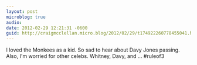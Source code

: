```yaml
---
layout: post
microblog: true
audio: 
date: 2012-02-29 12:21:31 -0600
guid: http://craigmcclellan.micro.blog/2012/02/29/t174922260778455041.html
---
```

I loved the Monkees as a kid. So sad to hear about Davy Jones passing. Also, I'm worried for other celebs. Whitney, Davy, and ... #ruleof3
